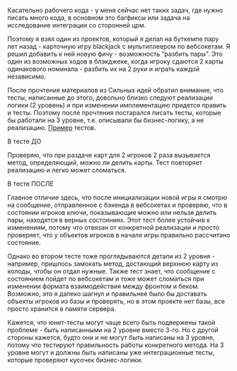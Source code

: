 Касательно рабочего кода - у меня сейчас нет таких задач, где нужно писать много кода, в основном это багфиксы или задача на исследование интеграции со сторонней црм. 

Поэтому я взял один из проектов, который я делал на буткемпе пару лет назад - карточную игру blackjack с мультиплеером по вебсокетам.
Я решил добавить к ней новую фичу - возможность “разбить пары”. Это один из возможных ходов в блэкджеке, когда игроку сдаются 2 карты одинакового номинала - разбить их на 2 руки и играть каждой независимо.

После прочтения материалов из Сильных идей обратил внимание, что тесты, написанные до этого, довольно близко следуют реализации логики (2 уровень) и при изменении имплементацию придется править и тесты.
Поэтому после прочтения постарался писать тесты, которые бы работали на 3 уровне, т.е. описывали бы бизнес-логику, а не реализацию.
[Пример](https://github.com/sefrem/skillsmart/blob/master/hard_work/task_3_design_thinking/tests.ts) тестов.

В тесте ДО

Проверяю, что при раздаче карт для 2 игроков 2 раза вызывается метод, определяющий, можно ли делить карты. Тест повторяет реализацию и легко может сломаться.

В тесте ПОСЛЕ

Главное отличие здесь, что после инициализации новой игры я смотрю на сообщение, отправленное с бэкенда в вебсокетах
и проверяю, что в состоянии игроков ключи, показывающие можно или нельзя делить пары, находятся в верных состояниях.
Этот тест более устойчив к изменениям, потому что отвязан от конкретной реализации и просто проверяет, что у объектов
игроков в начале игры правильно рассчитано состояние.

Однако во втором тесте тоже проглядываются детали из 2 уровня - например, пришлось замокать метод, достающий верхнюю карту из колоды, чтобы он отдал нужные. Также тест знает, что сообщение с состоянием пойдет по вебсокетам и тоже может сломаться при изменении формата взаимодействия между фронтом и беком.
Возможно, это я далеко шагнул и правильнее было бы доставать объекты игроков из базы и проверять, но в этом проекте нет базы, все просто хранится в памяти сервера.

Кажется, что юнит-тесты могут чаще всего быть подвержены такой проблеме - быть написанными на 2 уровне вместо 3-го. Но с другой стороны кажется, будто они и не могут быть написаны на 3 уровне, потому что тестируют правильность работы конкретного метода. На 3 уровне могут и должны быть написаны уже интеграционные тесты, которые проверяют кусочек бизнес-логики.